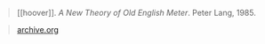 > [[hoover]]. *A New Theory of Old English Meter*. Peter Lang, 1985.

> [archive.org](https://archive.org/details/newtheoryofolden0000hoov)